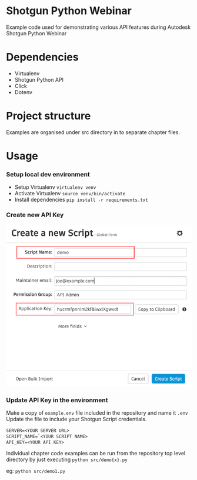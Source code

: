 # Shotgun Python Webinar
Example code used for demonstrating various API features during Autodesk Shotgun Python Webinar

# Dependencies
- Virtualenv 
- Shotgun Python API
- Click
- Dotenv

# Project structure
Examples are organised under src directory in to separate chapter files.

# Usage
###  Setup local dev environment
- Setup Virtualenv `virtualenv venv`
- Activate Virtualenv `source venv/bin/activate`
- Install dependencies `pip install -r requirements.txt`

### Create new API Key
![Shotgun Script Dialog](/images/shotgun-script.png?raw=true "Shotgun Script Dialog")

###  Update API Key in the environment
Make a copy of `example.env` file included in the repository and name it `.env`
Update the file to include your Shotgun Script credentials. 
```
SERVER=<YOUR SERVER URL>
SCRIPT_NAME=`<YOUR SCRIPT NAME>
API_KEY=<YOUR API KEY>
```

Individual chapter code examples can be run from the repository top level directory by just executing `python src/demo{x}.py`

eg: `python src/demo1.py`
